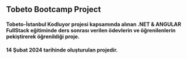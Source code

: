 ## Tobeto Bootcamp Project
#### Tobeto-İstanbul Kodluyor projesi kapsamında alınan .NET & ANGULAR FullStack eğitiminde ders sonrası verilen ödevlerin ve öğrenilenlerin pekiştirerek öğrenildiği proje. 

#### 14 Şubat 2024 tarihinde oluşturulan projedir.
